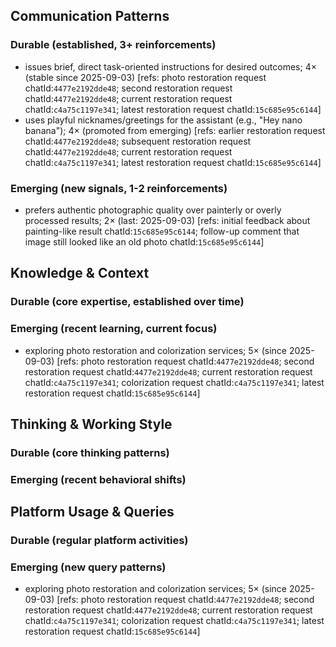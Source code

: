## Communication Patterns
### Durable (established, 3+ reinforcements)
- issues brief, direct task-oriented instructions for desired outcomes; 4× (stable since 2025-09-03) [refs: photo restoration request chatId:`4477e2192dde48`; second restoration request chatId:`4477e2192dde48`; current restoration request chatId:`c4a75c1197e341`; latest restoration request chatId:`15c685e95c6144`]
- uses playful nicknames/greetings for the assistant (e.g., "Hey nano banana"); 4× (promoted from emerging) [refs: earlier restoration request chatId:`4477e2192dde48`; subsequent restoration request chatId:`4477e2192dde48`; current restoration request chatId:`c4a75c1197e341`; latest restoration request chatId:`15c685e95c6144`]

### Emerging (new signals, 1-2 reinforcements)
- prefers authentic photographic quality over painterly or overly processed results; 2× (last: 2025-09-03) [refs: initial feedback about painting-like result chatId:`15c685e95c6144`; follow-up comment that image still looked like an old photo chatId:`15c685e95c6144`]

## Knowledge & Context
### Durable (core expertise, established over time)

### Emerging (recent learning, current focus)
- exploring photo restoration and colorization services; 5× (since 2025-09-03) [refs: photo restoration request chatId:`4477e2192dde48`; second restoration request chatId:`4477e2192dde48`; current restoration request chatId:`c4a75c1197e341`; colorization request chatId:`c4a75c1197e341`; latest restoration request chatId:`15c685e95c6144`]

## Thinking & Working Style
### Durable (core thinking patterns)

### Emerging (recent behavioral shifts)

## Platform Usage & Queries
### Durable (regular platform activities)

### Emerging (new query patterns)
- exploring photo restoration and colorization services; 5× (since 2025-09-03) [refs: photo restoration request chatId:`4477e2192dde48`; second restoration request chatId:`4477e2192dde48`; current restoration request chatId:`c4a75c1197e341`; colorization request chatId:`c4a75c1197e341`; latest restoration request chatId:`15c685e95c6144`]